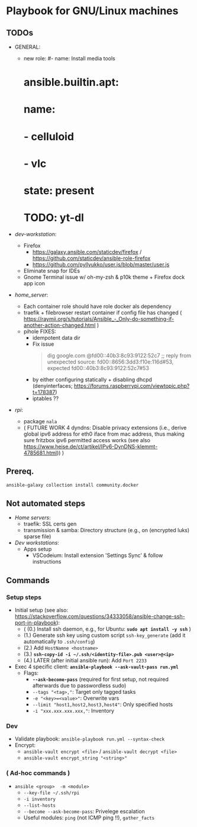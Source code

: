 # Playbook for GNU/Linux machines

## TODOs
- GENERAL:
  - new role:
    #- name: Install media tools
    #  ansible.builtin.apt:
    #    name:
    #      - celluloid
    #      - vlc
    #    state: present
    # TODO: yt-dl

- *dev-workstation*:
  - Firefox
    - https://galaxy.ansible.com/staticdev/firefox / https://github.com/staticdev/ansible-role-firefox
    - https://github.com/pyllyukko/user.js/blob/master/user.js
  - Eliminate snap for IDEs
  - Gnome Terminal issue w/ oh-my-zsh & p10k theme  +  Firefox dock app icon

- *home_server*:
  - Each container role should have role docker als dependency
  - traefik + filebrowser  restart container if config file has changed  ( https://raymii.org/s/tutorials/Ansible_-_Only-do-something-if-another-action-changed.html )
  - pihole FIXES:
     - idempotent data dir
     - Fix issue
       > dig google.com @fd00::40b3:8c93:9122:52c7
       ;; reply from unexpected source: fd00::8656:3dd3:f10e:116d#53, expected fd00::40b3:8c93:9122:52c7#53
      - by either configuring statically + disabling dhcpd (denyinterfaces; https://forums.raspberrypi.com/viewtopic.php?t=178387)
      - iptables ??

- *rpi*:
  - package `nala`
  - ( FUTURE WORK 4 dyndns: Disable privacy extensions (i.e., derive global ipv6 address for eth0 iface from mac address, thus making sure fritzbox ipv6 permitted access works  (see also https://www.heise.de/ct/artikel/IPv6-DynDNS-klemmt-4785681.html)) )


## Prereq.
```bash
ansible-galaxy collection install community.docker
```


## Not automated steps
* *Home servers*:
  * traefik: SSL certs gen
  * transmission & samba: Directory structure (e.g., on (encrypted luks) sparse file)
* *Dev workstations*:
  * Apps setup
    * VSCod~~e~~ium: Install extension 'Settings Sync' & follow instructions


## Commands
### Setup steps
* Initial setup   (see also: https://stackoverflow.com/questions/34333058/ansible-change-ssh-port-in-playbook):
  * ( (0.) Install ssh daemon, e.g., for Ubuntu: **`sudo apt install -y ssh`** )
  * (1.) Generate ssh key using custom script `ssh-key_generate` (add it automatically to `.ssh/config`)
  * (2.) Add `HostNamne <hostname>`
  * (3.) **`ssh-copy-id -i ~/.ssh/<identity-file>.pub <user>@<ip>`**
  * (4.) LATER (after initial ansible run): Add `Port 2233`
* Exec 4 specific client: **`ansible-playbook --ask-vault-pass run.yml`**
  * Flags:
    * **`--ask-become-pass`**  (required for first setup, not required afterwards due to passwordless sudo)
    * `--tags "<tag>,"`: Target only tagged tasks
    * `-e "<key>=<value>"`: Overwrite vars
    * `--limit "host1,host2,host3,host4"`: Only specified hosts
    * `-i "xxx.xxx.xxx.xxx,"`: Inventory

### Dev
* Validate playbook: `ansible-playbook run.yml --syntax-check`
* Encrypt:
  * `ansible-vault encrypt <file>`   /   `ansible-vault decrypt <file>`
  * `ansible-vault encrypt_string "<string>"`

### ( Ad-hoc commands )
* `ansible <group>  -m <module>`
  * `--key-file ~/.ssh/rpi`
  * `-i inventory`
  * `--list-hosts`
  * `--become --ask-become-pass`: Privelege escalation
  * Useful modules: `ping` (not ICMP ping !!), `gather_facts`
